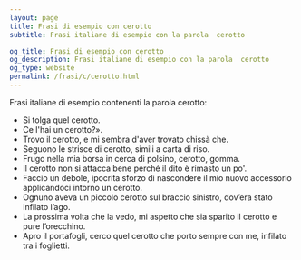 ```yaml
---
layout: page
title: Frasi di esempio con cerotto 
subtitle: Frasi italiane di esempio con la parola  cerotto

og_title: Frasi di esempio con cerotto 
og_description: Frasi italiane di esempio con la parola  cerotto
og_type: website
permalink: /frasi/c/cerotto.html
---
```


Frasi italiane di esempio contenenti la parola cerotto:


- Si tolga quel cerotto.
- Ce l'hai un cerotto?».
- Trovo il cerotto, e mi sembra d'aver trovato chissà che.
- Seguono le strisce di cerotto, simili a carta di riso.
- Frugo nella mia borsa in cerca di polsino, cerotto, gomma.
- Il cerotto non si attacca bene perché il dito è rimasto un po'.
- Faccio un debole, ipocrita sforzo di nascondere il mio nuovo accessorio applicandoci intorno un cerotto.
- Ognuno aveva un piccolo cerotto sul braccio sinistro, dov’era stato infilato l’ago.
- La prossima volta che la vedo, mi aspetto che sia sparito il cerotto e pure l’orecchino.
- Apro il portafogli, cerco quel cerotto che porto sempre con me, infilato tra i foglietti.
